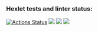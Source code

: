 ### Hexlet tests and linter status:
[![Actions Status](https://github.com/SashaTolkodubova/frontend-project-44/workflows/hexlet-check/badge.svg)](https://github.com/SashaTolkodubova/frontend-project-44/actions)
<a href="https://codeclimate.com/github/SashaTolkodubova/frontend-project-4444/maintainability"><img src="https://api.codeclimate.com/v1/badges/ad9a72da1f33b69fb866/maintainability" /></a>
<a href="https://asciinema.org/a/nnabWYBcNY9ZNByEVTBbVM83l" target="_blank"><img src="https://asciinema.org/a/nnabWYBcNY9ZNByEVTBbVM83l.svg" /></a>
<a href="https://asciinema.org/a/5hSqMZLqsTaJot651Dy7VRKdc" target="_blank"><img src="https://asciinema.org/a/5hSqMZLqsTaJot651Dy7VRKdc.svg" /></a>